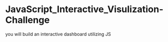 # JavaScript_Interactive_Visulization-Challenge
you will build an interactive dashboard utilizing JS 
